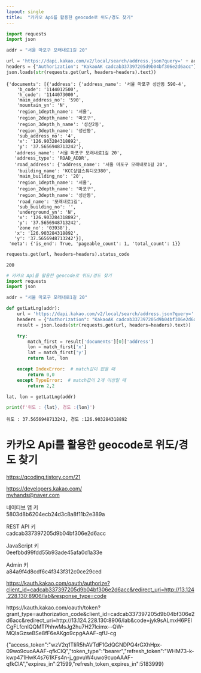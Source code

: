```yaml
---
layout: single
title:  "카카오 Api를 활용한 geocode로 위도/경도 찾기"
---
```


```python
import requests
import json
```


```python
addr = "서울 마포구 모래내로1길 20"
```


```python
url = 'https://dapi.kakao.com/v2/local/search/address.json?query=' + addr
headers = {"Authorization": "KakaoAK cadcab337397205d9b04bf306e2d6acc"}
json.loads(str(requests.get(url, headers=headers).text))
```




    {'documents': [{'address': {'address_name': '서울 마포구 성산동 590-4',
        'b_code': '1144012500',
        'h_code': '1144073000',
        'main_address_no': '590',
        'mountain_yn': 'N',
        'region_1depth_name': '서울',
        'region_2depth_name': '마포구',
        'region_3depth_h_name': '성산2동',
        'region_3depth_name': '성산동',
        'sub_address_no': '4',
        'x': '126.903284318892',
        'y': '37.5656948713242'},
       'address_name': '서울 마포구 모래내로1길 20',
       'address_type': 'ROAD_ADDR',
       'road_address': {'address_name': '서울 마포구 모래내로1길 20',
        'building_name': 'KCC상암스튜디오380',
        'main_building_no': '20',
        'region_1depth_name': '서울',
        'region_2depth_name': '마포구',
        'region_3depth_name': '성산동',
        'road_name': '모래내로1길',
        'sub_building_no': '',
        'underground_yn': 'N',
        'x': '126.903284318892',
        'y': '37.5656948713242',
        'zone_no': '03938'},
       'x': '126.903284318892',
       'y': '37.5656948713242'}],
     'meta': {'is_end': True, 'pageable_count': 1, 'total_count': 1}}




```python
requests.get(url, headers=headers).status_code
```




    200




```python
# 카카오 Api를 활용한 geocode로 위도/경도 찾기
import requests
import json

addr = "서울 마포구 모래내로1길 20"

def getLatLng(addr):
    url = 'https://dapi.kakao.com/v2/local/search/address.json?query=' + addr
    headers = {"Authorization": "KakaoAK cadcab337397205d9b04bf306e2d6acc"}   # header에 넣는 API KEY값 : KakaoAK + REST API키
    result = json.loads(str(requests.get(url, headers=headers).text))

    try:
        match_first = result['documents'][0]['address']
        lon = match_first['x']
        lat = match_first['y']
        return lat, lon

    except IndexError:  # match값이 없을 때
        return 0,0
    except TypeError:  # match값이 2개 이상일 때
        return 2,2

lat, lon = getLatLng(addr)

print(f'위도 : {lat}, 경도 :{lon}')
```

    위도 : 37.5656948713242, 경도 :126.903284318892


# 카카오 Api를 활용한 geocode로 위도/경도 찾기

https://qcoding.tistory.com/21

https://developers.kakao.com/<br>
myhands@naver.com
<p>
네이티브 앱 키<br>
5803d8b6204ecb24d3c8a8f11b2e389a<p>
REST API 키<br>
cadcab337397205d9b04bf306e2d6acc<p>
JavaScript 키<br>
0eefbbd99fdd55b93ade45afa0d1a33e<p>
Admin 키<br>
a84a9f4d8cdf6c4f343f312c0ce29ced<p>


https://kauth.kakao.com/oauth/authorize?client_id=cadcab337397205d9b04bf306e2d6acc&redirect_uri=http://13.124.228.130:8906/lab&response_type=code
<p>
https://kauth.kakao.com/oauth/token?grant_type=authorization_code&client_id=cadcab337397205d9b04bf306e2d6acc&redirect_uri=http://13.124.228.130:8906/lab&code=jyk9sALmxH6PElCgFLfcnIQQMTPhhwMsJg2hu7H27Icimx--QW-MQIaGzseBSe8fF6eAKgo9cpgAAAF-qfU-cg
<p>
{"access_token":"wzV2q1TIiR5hAVTdF1GdQGNDPQ4rGXhHpx-09wo9cuoAAAF-qfkClQ","token_type":"bearer","refresh_token":"WHM73-k-kwp471HwK4s761KFs4n-j_gpvuW4uwo9cuoAAAF-qfkClA","expires_in":21599,"refresh_token_expires_in":5183999}
